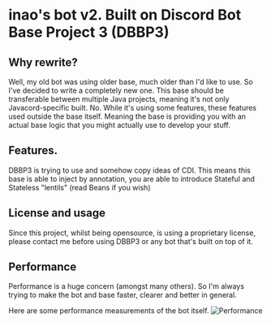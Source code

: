 # inao's bot v2. Built on Discord Bot Base Project 3  (DBBP3)

## Why rewrite?
Well, my old bot was using older base, much older than I'd like to use. So I've decided to write a completely new one. This base should be transferable between multiple Java projects, meaning it's not only Javacord-specific built. No. While it's using some features, these features used outside the base itself. Meaning the base is providing you with an actual base logic that you might actually use to develop your stuff.

## Features.
DBBP3 is trying to use and somehow copy ideas of CDI. This means this base is able to inject by annotation, you are able to introduce Stateful and Stateless "lentils" (read Beans if you wish)

## License and usage
Since this project, whilst being opensource, is using a proprietary license, please contact me before using DBBP3 or any bot that's built on top of it.

## Performance
Performance is a huge concern (amongst many others). So I'm always trying to make the bot and base faster, clearer and better in general.

Here are some performance measurements of the bot itself.
![Performance](https://img.inao.xn--6frz82g/2022/02/inao/09DKl4MBWws0HsOVb47EW1uIaN6CyvjZ0SJoNGEL8E3HG0EhVcp8U7PqalkFtA9HXYU3kzmXGWBl31siFEdaZ4ssUPL2HWDjJN2J6G0ID8imNxHRKNyuLqiTvNLwcqng.png)
